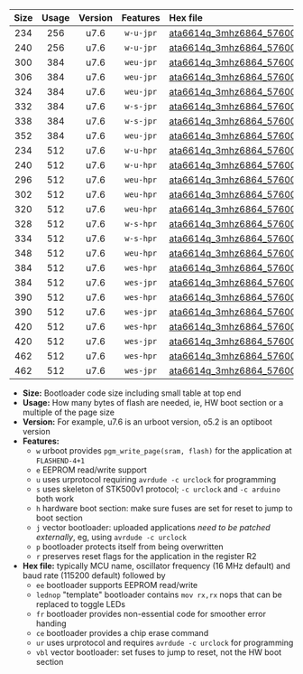 |Size|Usage|Version|Features|Hex file|
|:-:|:-:|:-:|:-:|:--|
|234|256|u7.6|`w-u-jpr`|[ata6614q_3mhz6864_57600bps_ur_vbl.hex](https://raw.githubusercontent.com/stefanrueger/urboot/main/bootloaders/ata6614q/fcpu_3mhz6864/57600_bps/ata6614q_3mhz6864_57600bps_ur_vbl.hex)|
|240|256|u7.6|`w-u-jpr`|[ata6614q_3mhz6864_57600bps_lednop_ur_vbl.hex](https://raw.githubusercontent.com/stefanrueger/urboot/main/bootloaders/ata6614q/fcpu_3mhz6864/57600_bps/ata6614q_3mhz6864_57600bps_lednop_ur_vbl.hex)|
|300|384|u7.6|`weu-jpr`|[ata6614q_3mhz6864_57600bps_ee_ur_vbl.hex](https://raw.githubusercontent.com/stefanrueger/urboot/main/bootloaders/ata6614q/fcpu_3mhz6864/57600_bps/ata6614q_3mhz6864_57600bps_ee_ur_vbl.hex)|
|306|384|u7.6|`weu-jpr`|[ata6614q_3mhz6864_57600bps_ee_lednop_ur_vbl.hex](https://raw.githubusercontent.com/stefanrueger/urboot/main/bootloaders/ata6614q/fcpu_3mhz6864/57600_bps/ata6614q_3mhz6864_57600bps_ee_lednop_ur_vbl.hex)|
|324|384|u7.6|`weu-jpr`|[ata6614q_3mhz6864_57600bps_ee_lednop_fr_ur_vbl.hex](https://raw.githubusercontent.com/stefanrueger/urboot/main/bootloaders/ata6614q/fcpu_3mhz6864/57600_bps/ata6614q_3mhz6864_57600bps_ee_lednop_fr_ur_vbl.hex)|
|332|384|u7.6|`w-s-jpr`|[ata6614q_3mhz6864_57600bps_vbl.hex](https://raw.githubusercontent.com/stefanrueger/urboot/main/bootloaders/ata6614q/fcpu_3mhz6864/57600_bps/ata6614q_3mhz6864_57600bps_vbl.hex)|
|338|384|u7.6|`w-s-jpr`|[ata6614q_3mhz6864_57600bps_lednop_vbl.hex](https://raw.githubusercontent.com/stefanrueger/urboot/main/bootloaders/ata6614q/fcpu_3mhz6864/57600_bps/ata6614q_3mhz6864_57600bps_lednop_vbl.hex)|
|352|384|u7.6|`weu-jpr`|[ata6614q_3mhz6864_57600bps_ee_lednop_fr_ce_ur_vbl.hex](https://raw.githubusercontent.com/stefanrueger/urboot/main/bootloaders/ata6614q/fcpu_3mhz6864/57600_bps/ata6614q_3mhz6864_57600bps_ee_lednop_fr_ce_ur_vbl.hex)|
|234|512|u7.6|`w-u-hpr`|[ata6614q_3mhz6864_57600bps_ur.hex](https://raw.githubusercontent.com/stefanrueger/urboot/main/bootloaders/ata6614q/fcpu_3mhz6864/57600_bps/ata6614q_3mhz6864_57600bps_ur.hex)|
|240|512|u7.6|`w-u-hpr`|[ata6614q_3mhz6864_57600bps_lednop_ur.hex](https://raw.githubusercontent.com/stefanrueger/urboot/main/bootloaders/ata6614q/fcpu_3mhz6864/57600_bps/ata6614q_3mhz6864_57600bps_lednop_ur.hex)|
|296|512|u7.6|`weu-hpr`|[ata6614q_3mhz6864_57600bps_ee_ur.hex](https://raw.githubusercontent.com/stefanrueger/urboot/main/bootloaders/ata6614q/fcpu_3mhz6864/57600_bps/ata6614q_3mhz6864_57600bps_ee_ur.hex)|
|302|512|u7.6|`weu-hpr`|[ata6614q_3mhz6864_57600bps_ee_lednop_ur.hex](https://raw.githubusercontent.com/stefanrueger/urboot/main/bootloaders/ata6614q/fcpu_3mhz6864/57600_bps/ata6614q_3mhz6864_57600bps_ee_lednop_ur.hex)|
|320|512|u7.6|`weu-hpr`|[ata6614q_3mhz6864_57600bps_ee_lednop_fr_ur.hex](https://raw.githubusercontent.com/stefanrueger/urboot/main/bootloaders/ata6614q/fcpu_3mhz6864/57600_bps/ata6614q_3mhz6864_57600bps_ee_lednop_fr_ur.hex)|
|328|512|u7.6|`w-s-hpr`|[ata6614q_3mhz6864_57600bps.hex](https://raw.githubusercontent.com/stefanrueger/urboot/main/bootloaders/ata6614q/fcpu_3mhz6864/57600_bps/ata6614q_3mhz6864_57600bps.hex)|
|334|512|u7.6|`w-s-hpr`|[ata6614q_3mhz6864_57600bps_lednop.hex](https://raw.githubusercontent.com/stefanrueger/urboot/main/bootloaders/ata6614q/fcpu_3mhz6864/57600_bps/ata6614q_3mhz6864_57600bps_lednop.hex)|
|348|512|u7.6|`weu-hpr`|[ata6614q_3mhz6864_57600bps_ee_lednop_fr_ce_ur.hex](https://raw.githubusercontent.com/stefanrueger/urboot/main/bootloaders/ata6614q/fcpu_3mhz6864/57600_bps/ata6614q_3mhz6864_57600bps_ee_lednop_fr_ce_ur.hex)|
|384|512|u7.6|`wes-hpr`|[ata6614q_3mhz6864_57600bps_ee.hex](https://raw.githubusercontent.com/stefanrueger/urboot/main/bootloaders/ata6614q/fcpu_3mhz6864/57600_bps/ata6614q_3mhz6864_57600bps_ee.hex)|
|384|512|u7.6|`wes-jpr`|[ata6614q_3mhz6864_57600bps_ee_vbl.hex](https://raw.githubusercontent.com/stefanrueger/urboot/main/bootloaders/ata6614q/fcpu_3mhz6864/57600_bps/ata6614q_3mhz6864_57600bps_ee_vbl.hex)|
|390|512|u7.6|`wes-hpr`|[ata6614q_3mhz6864_57600bps_ee_lednop.hex](https://raw.githubusercontent.com/stefanrueger/urboot/main/bootloaders/ata6614q/fcpu_3mhz6864/57600_bps/ata6614q_3mhz6864_57600bps_ee_lednop.hex)|
|390|512|u7.6|`wes-jpr`|[ata6614q_3mhz6864_57600bps_ee_lednop_vbl.hex](https://raw.githubusercontent.com/stefanrueger/urboot/main/bootloaders/ata6614q/fcpu_3mhz6864/57600_bps/ata6614q_3mhz6864_57600bps_ee_lednop_vbl.hex)|
|420|512|u7.6|`wes-hpr`|[ata6614q_3mhz6864_57600bps_ee_lednop_fr.hex](https://raw.githubusercontent.com/stefanrueger/urboot/main/bootloaders/ata6614q/fcpu_3mhz6864/57600_bps/ata6614q_3mhz6864_57600bps_ee_lednop_fr.hex)|
|420|512|u7.6|`wes-jpr`|[ata6614q_3mhz6864_57600bps_ee_lednop_fr_vbl.hex](https://raw.githubusercontent.com/stefanrueger/urboot/main/bootloaders/ata6614q/fcpu_3mhz6864/57600_bps/ata6614q_3mhz6864_57600bps_ee_lednop_fr_vbl.hex)|
|462|512|u7.6|`wes-hpr`|[ata6614q_3mhz6864_57600bps_ee_lednop_fr_ce.hex](https://raw.githubusercontent.com/stefanrueger/urboot/main/bootloaders/ata6614q/fcpu_3mhz6864/57600_bps/ata6614q_3mhz6864_57600bps_ee_lednop_fr_ce.hex)|
|462|512|u7.6|`wes-jpr`|[ata6614q_3mhz6864_57600bps_ee_lednop_fr_ce_vbl.hex](https://raw.githubusercontent.com/stefanrueger/urboot/main/bootloaders/ata6614q/fcpu_3mhz6864/57600_bps/ata6614q_3mhz6864_57600bps_ee_lednop_fr_ce_vbl.hex)|

- **Size:** Bootloader code size including small table at top end
- **Usage:** How many bytes of flash are needed, ie, HW boot section or a multiple of the page size
- **Version:** For example, u7.6 is an urboot version, o5.2 is an optiboot version
- **Features:**
  + `w` urboot provides `pgm_write_page(sram, flash)` for the application at `FLASHEND-4+1`
  + `e` EEPROM read/write support
  + `u` uses urprotocol requiring `avrdude -c urclock` for programming
  + `s` uses skeleton of STK500v1 protocol; `-c urclock` and `-c arduino` both work
  + `h` hardware boot section: make sure fuses are set for reset to jump to boot section
  + `j` vector bootloader: uploaded applications *need to be patched externally*, eg, using `avrdude -c urclock`
  + `p` bootloader protects itself from being overwritten
  + `r` preserves reset flags for the application in the register R2
- **Hex file:** typically MCU name, oscillator frequency (16 MHz default) and baud rate (115200 default) followed by
  + `ee` bootloader supports EEPROM read/write
  + `lednop` "template" bootloader contains `mov rx,rx` nops that can be replaced to toggle LEDs
  + `fr` bootloader provides non-essential code for smoother error handing
  + `ce` bootloader provides a chip erase command
  + `ur` uses urprotocol and requires `avrdude -c urclock` for programming
  + `vbl` vector bootloader: set fuses to jump to reset, not the HW boot section
